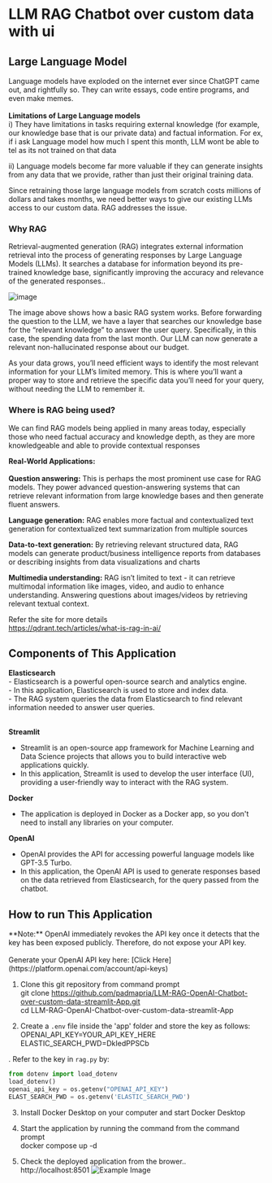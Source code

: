 # LLM RAG Chatbot over custom data with ui

<h2> Large Language Model</h2> 
Language models have exploded on the internet ever since ChatGPT came out, and rightfully so. They can write essays, code entire programs, and even make memes. 
<br/>
<br/>
<b> Limitations of Large Language models </b> <br/>   
i) They have limitations in tasks requiring external knowledge (for example, our knowledge base that is our private data) and factual information. For ex, if i ask Language model how much I spent this month, LLM wont be able to tel as its not trained on that data     
      
ii)  Language models become far more valuable if they can generate insights from any data that we provide, rather than just their original training data.

Since retraining those large language models from scratch costs millions of dollars and takes months, we need better ways to give our existing LLMs access to our custom data. RAG addresses the issue. 

       
<h3> Why RAG   </h3>    
Retrieval-augmented generation (RAG) integrates external information retrieval into the process of generating responses by Large Language Models (LLMs). It searches a database for information beyond its pre-trained knowledge base, significantly improving the accuracy and relevance of the generated responses..     <br/>

![image](https://github.com/padmapria/LM-RAG-Chatbot-over-custom-data/assets/31624929/9fb2e6bd-6998-47fd-aebd-cdd8663eb673)


The image above shows how a basic RAG system works. Before forwarding the question to the LLM, we have a layer that searches our knowledge base for the “relevant knowledge” to answer the user query. Specifically, in this case, the spending data from the last month. Our LLM can now generate a relevant non-hallucinated response about our budget.   

As your data grows, you’ll need efficient ways to identify the most relevant information for your LLM’s limited memory. This is where you’ll want a proper way to store and retrieve the specific data you’ll need for your query, without needing the LLM to remember it.    

      
<h3>Where is RAG being used?</h3>    
We can find RAG models being applied in many areas today, especially those who need factual accuracy and knowledge depth, as they are more knowledgeable and able to provide contextual responses        
         
<b>Real-World Applications:</b>   
<br/>
<b>Question answering:</b> This is perhaps the most prominent use case for RAG models. They power advanced question-answering systems that can retrieve relevant information from large knowledge bases and then generate fluent answers.   

<b>Language generation:</b> RAG enables more factual and contextualized text generation for contextualized text summarization from multiple sources   

<b>Data-to-text generation:</b> By retrieving relevant structured data, RAG models can generate product/business intelligence reports from databases or describing insights from data visualizations and charts    

<b>Multimedia understanding:</b> RAG isn’t limited to text - it can retrieve multimodal information like images, video, and audio to enhance understanding. Answering questions about images/videos by retrieving relevant textual context.  

Refer the site for more details   
https://qdrant.tech/articles/what-is-rag-in-ai/

<h2> Components of This Application</h2> 
<b>Elasticsearch</b><br/>
- Elasticsearch is a powerful open-source search and analytics engine.<br/>
- In this application, Elasticsearch is used to store and index data.<br/>
- The RAG system queries the data from Elasticsearch to find relevant information needed to answer user queries.<br/>
<br/>

<b>Streamlit</b><br/>
- Streamlit is an open-source app framework for Machine Learning and Data Science projects that allows you to build interactive web applications quickly.<br/>
- In this application, Streamlit is used to develop the user interface (UI), providing a user-friendly way to interact with the RAG system.<br/>

<b>Docker</b><br/>
- The application is deployed in Docker as a Docker app, so you don't need to install any libraries on your computer.    

<b>OpenAI</b><br/>
- OpenAI provides the API for accessing powerful language models like GPT-3.5 Turbo.<br/>
- In this application, the OpenAI API is used to generate responses based on the data retrieved from Elasticsearch, for the query passed from the chatbot.<br/>

<h2> How to run This Application</h2> 
**Note:** OpenAI immediately revokes the API key once it detects that the key has been exposed publicly. Therefore, do not expose your API key.<br/>
<br/>
Generate your OpenAI API key here: [Click Here](https://platform.openai.com/account/api-keys)

1. Clone this git repository from command prompt<br/>
git clone https://github.com/padmapria/LLM-RAG-OpenAI-Chatbot-over-custom-data-streamlit-App.git    
cd LLM-RAG-OpenAI-Chatbot-over-custom-data-streamlit-App    

2. Create a `.env` file inside the 'app' folder and store the key as follows:     
OPENAI_API_KEY=YOUR_API_KEY_HERE<br/>
ELASTIC_SEARCH_PWD=DkIedPPSCb<br/>

. Refer to the key in `rag.py` by:  
```python   
from dotenv import load_dotenv   
load_dotenv()   
openai_api_key = os.getenv("OPENAI_API_KEY")    
ELAST_SEARCH_PWD = os.getenv('ELASTIC_SEARCH_PWD')   
```
3. Install Docker Desktop on your computer and start Docker Desktop    

4. Start the application by running the command from the command prompt <br/>
docker compose up -d

5. Check the deployed application from the brower..        
http://localhost:8501 
![Example Image](chatbot.jpg)



 

